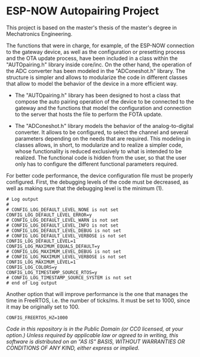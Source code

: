 ESP-NOW Autopairing Project
============================

This project is based on the master's thesis of the master's degree in Mechatronics Engineering.

The functions that were in charge, for example, of the ESP-NOW connection to the gateway device, as well as the configuration or presetting process and the OTA update process, have been included in a class within the "AUTOpairing.h" library inside core/inc. On the other hand, the operation of the ADC converter has been modeled in the "ADConeshot.h" library. The structure is simpler and allows to modularize the code in different classes that allow to model the behavior of the device in a more efficient way.

- The "AUTOpairing.h" library has been designed to host a class that compose the auto pairing operation of the device to be connected to the gateway and the functions that model the configuration and connection to the server that hosts the file to perform the FOTA update. 

- The "ADConeshot.h" library models the behavior of the analog-to-digital converter. It allows to be configured, to select the channel and several parameters depending on the needs that are required. 
This modeling in classes allows, in short, to modularize and to realize a simpler code, whose functionality is reduced exclusively to what is intended to be realized. The functional code is hidden from the user, so that the user only has to configure the different functional parameters required.

For better code performance, the device configuration file must be properly configured. First, the debugging levels of the code must be decreased, as well as making sure that the debugging level is the minimum (1). 
```
# Log output
#
# CONFIG_LOG_DEFAULT_LEVEL_NONE is not set
CONFIG_LOG_DEFAULT_LEVEL_ERROR=y
# CONFIG_LOG_DEFAULT_LEVEL_WARN is not set
# CONFIG_LOG_DEFAULT_LEVEL_INFO is not set
# CONFIG_LOG_DEFAULT_LEVEL_DEBUG is not set
# CONFIG_LOG_DEFAULT_LEVEL_VERBOSE is not set
CONFIG_LOG_DEFAULT_LEVEL=1
CONFIG_LOG_MAXIMUM_EQUALS_DEFAULT=y
# CONFIG_LOG_MAXIMUM_LEVEL_DEBUG is not set
# CONFIG_LOG_MAXIMUM_LEVEL_VERBOSE is not set
CONFIG_LOG_MAXIMUM_LEVEL=1
CONFIG_LOG_COLORS=y
CONFIG_LOG_TIMESTAMP_SOURCE_RTOS=y
# CONFIG_LOG_TIMESTAMP_SOURCE_SYSTEM is not set
# end of Log output
```
Another option that will improve performance is the one that manages the time in FreeRTOS, i.e. the number of ticks/ms. It must be set to 1000, since it may be originally set to 100.
```
CONFIG_FREERTOS_HZ=1000
```

*Code in this repository is in the Public Domain (or CC0 licensed, at your option.)
Unless required by applicable law or agreed to in writing, this
software is distributed on an "AS IS" BASIS, WITHOUT WARRANTIES OR
CONDITIONS OF ANY KIND, either express or implied.*
